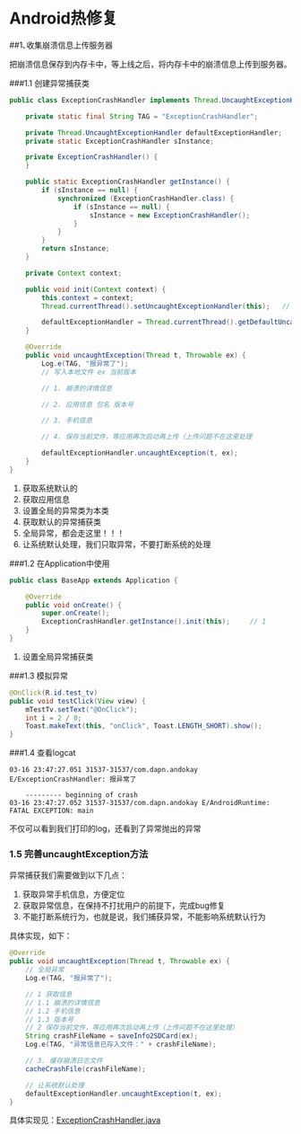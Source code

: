 # Android热修复

##1､收集崩溃信息上传服务器

把崩溃信息保存到内存卡中，等上线之后，将内存卡中的崩溃信息上传到服务器。

###1.1 创建异常捕获类

```java
public class ExceptionCrashHandler implements Thread.UncaughtExceptionHandler {

    private static final String TAG = "ExceptionCrashHandler";

    private Thread.UncaughtExceptionHandler defaultExceptionHandler;		// 1
    private static ExceptionCrashHandler sInstance;

    private ExceptionCrashHandler() {
    }

    public static ExceptionCrashHandler getInstance() {
        if (sInstance == null) {
            synchronized (ExceptionCrashHandler.class) {
                if (sInstance == null) {
                    sInstance = new ExceptionCrashHandler();
                }
            }
        }
        return sInstance;
    }

    private Context context;																			// 2

    public void init(Context context) {
        this.context = context;
        Thread.currentThread().setUncaughtExceptionHandler(this);	// 3

        defaultExceptionHandler = Thread.currentThread().getDefaultUncaughtExceptionHandler();			// 4
    }

    @Override
    public void uncaughtException(Thread t, Throwable ex) {				// 5
        Log.e(TAG, "报异常了");
        // 写入本地文件 ex 当前版本

        // 1. 崩溃的详情信息

        // 2. 应用信息 包名 版本号

        // 3. 手机信息

        // 4. 保存当前文件，等应用再次启动再上传（上传问题不在这里处理

        defaultExceptionHandler.uncaughtException(t, ex);					// 6
    }
}
```

1. 获取系统默认的
2. 获取应用信息
3. 设置全局的异常类为本类
4. 获取默认的异常捕获类
5. 全局异常，都会走这里！！！
6. 让系统默认处理，我们只取异常，不要打断系统的处理

###1.2 在Application中使用

```java
public class BaseApp extends Application {

    @Override
    public void onCreate() {
        super.onCreate();
        ExceptionCrashHandler.getInstance().init(this);		// 1
    }
}
```

1. 设置全局异常捕获类

###1.3 模拟异常

```java
@OnClick(R.id.test_tv)
public void testClick(View view) {
    mTestTv.setText("@OnClick");
    int i = 2 / 0;
    Toast.makeText(this, "onClick", Toast.LENGTH_SHORT).show();
}
```

###1.4 查看logcat

    03-16 23:47:27.051 31537-31537/com.dapn.andokay E/ExceptionCrashHandler: 报异常了
    
        --------- beginning of crash
    03-16 23:47:27.052 31537-31537/com.dapn.andokay E/AndroidRuntime: FATAL EXCEPTION: main

不仅可以看到我们打印的log，还看到了异常抛出的异常

### 1.5 完善uncaughtException方法

异常捕获我们需要做到以下几点：

1. 获取异常手机信息，方便定位
2. 获取异常信息，在保持不打扰用户的前提下，完成bug修复
3. 不能打断系统行为，也就是说，我们捕获异常，不能影响系统默认行为

具体实现，如下：

```java
@Override
public void uncaughtException(Thread t, Throwable ex) {
    // 全局异常
    Log.e(TAG, "报异常了");

    // 1 获取信息
    // 1.1 崩溃的详情信息
    // 1.2 手机信息
    // 1.3 版本号
    // 2 保存当前文件，等应用再次启动再上传（上传问题不在这里处理）
    String crashFileName = saveInfo2SDCard(ex);
    Log.e(TAG, "异常信息已存入文件：" + crashFileName);

    // 3. 缓存崩溃日志文件
    cacheCrashFile(crashFileName);

    // 让系统默认处理
    defaultExceptionHandler.uncaughtException(t, ex);
}
```

具体实现见：[ExceptionCrashHandler.java](./baselibrary/src/main/java/com/dapn/andokay/baselibrary/ExceptionCrashHandler.java)

